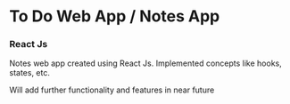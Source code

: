 # To Do Web App / Notes App #

### React Js ###

Notes web app created using React Js.
Implemented concepts like hooks, states, etc.

Will add further functionality and features in near future
